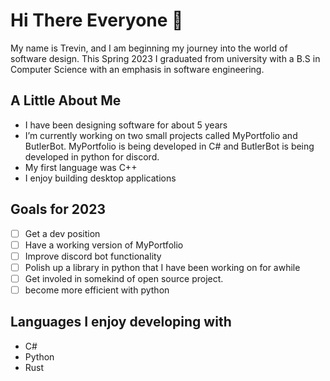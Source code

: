 # Hi There Everyone 👋
My name is Trevin, and I am beginning my journey into the world of software design. This Spring 2023 I graduated from university with a B.S in Computer Science with an emphasis in software engineering.

## A Little About Me
- I have been designing software for about 5 years 
- I’m currently working on two small projects called MyPortfolio and ButlerBot. MyPortfolio is being developed in C# and ButlerBot is being developed in python for discord.
- My first language was C++
- I enjoy building desktop applications

## Goals for 2023
- [ ] Get a dev position
- [ ] Have a working version of MyPortfolio 
- [ ] Improve discord bot functionality
- [ ] Polish up a library in python that I have been working on for awhile
- [ ] Get involed in somekind of open source project.
- [ ] become more efficient with python

## Languages I enjoy developing with
- C#
- Python
- Rust
